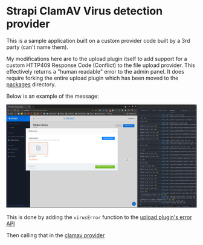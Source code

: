 # Strapi ClamAV Virus detection provider

This is a sample application built on a custom provider code built by a 3rd party (can't name them).

My modifications here are to the upload plugin itself to add support for a custom HTTP409 Response Code (Conflict) to the file upload provider. This effectively returns a "human readable" error to the admin panel. It does require forking the entire upload plugin which has been moved to the [packages](./packages) directory.

Below is an example of the message:

![virus_message](./images/virus_message.png)

This is done by adding the `virusError` function to the [upload plugin's error API](./packages/strapi-plugin-upload/errors.js)

Then calling that in the [clamav provider](./packages/strapi-provider-upload-clamav-proxy/lib/index.js)
